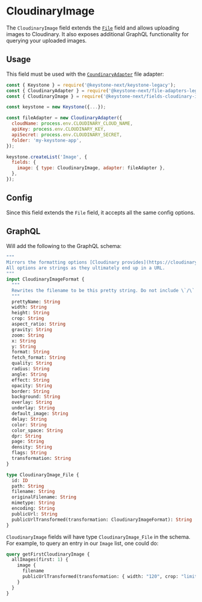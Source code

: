 <!--[meta]
section: api
subSection: field-types
title: CloudinaryImage
[meta]-->

# CloudinaryImage

The `CloudinaryImage` field extends the [`File`](/packages/fields/src/types/File/README.md) field and allows uploading images to Cloudinary. It also exposes additional GraphQL functionality for querying your uploaded images.

## Usage

This field must be used with the [`CoundinaryAdapter`](/packages/file-adapters/README.md#cloudinaryfileadapter) file adapter:

```js title=index.js
const { Keystone } = require('@keystone-next/keystone-legacy');
const { CloudinaryAdapter } = require('@keystone-next/file-adapters-legacy');
const { CloudinaryImage } = require('@keystone-next/fields-cloudinary-image-legacy');

const keystone = new Keystone({...});

const fileAdapter = new CloudinaryAdapter({
  cloudName: process.env.CLOUDINARY_CLOUD_NAME,
  apiKey: process.env.CLOUDINARY_KEY,
  apiSecret: process.env.CLOUDINARY_SECRET,
  folder: 'my-keystone-app',
});

keystone.createList('Image', {
  fields: {
    image: { type: CloudinaryImage, adapter: fileAdapter },
  },
});
```

## Config

Since this field extends the `File` field, it accepts all the same config options.

## GraphQL

Will add the following to the GraphQL schema:

```graphql
"""
Mirrors the formatting options [Cloudinary provides](https://cloudinary.com/documentation/image_transformation_reference).
All options are strings as they ultimately end up in a URL.
"""
input CloudinaryImageFormat {
  """
  Rewrites the filename to be this pretty string. Do not include \`/\` or \`.\`
  """
  prettyName: String
  width: String
  height: String
  crop: String
  aspect_ratio: String
  gravity: String
  zoom: String
  x: String
  y: String
  format: String
  fetch_format: String
  quality: String
  radius: String
  angle: String
  effect: String
  opacity: String
  border: String
  background: String
  overlay: String
  underlay: String
  default_image: String
  delay: String
  color: String
  color_space: String
  dpr: String
  page: String
  density: String
  flags: String
  transformation: String
}

type CloudinaryImage_File {
  id: ID
  path: String
  filename: String
  originalFilename: String
  mimetype: String
  encoding: String
  publicUrl: String
  publicUrlTransformed(transformation: CloudinaryImageFormat): String
}
```

`CloudinaryImage` fields will have type `CloudinaryImage_File` in the schema. For example, to query an entry in our `Image` list, one could do:

```graphql
query getFirstCloudinaryImage {
  allImages(first: 1) {
    image {
      filename
      publicUrlTransformed(transformation: { width: "120", crop: "limit" })
    }
  }
}
```
